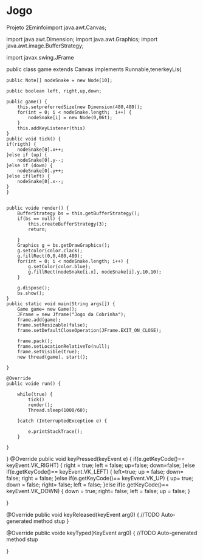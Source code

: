 # Jogo
Projeto 2Eminfoimport java.awt.Canvas;

import java.awt.Dimension;
import java.awt.Graphics;
import java.awt.image.BufferStrategy;

import javax.swing.JFrame

public class game extends Canvas implements Runnable,tenerkeyLis{

	public Note[] nodeSnake = new Node[10];
	
	public boolean left, right,up,down;
	
	public game() {
		this.setpreferredSize(new Dimension(480,480));
		for(int = 0; i < nodeSnake.length;  i++) {
			nodeSnake[i] = new Node(0,06t);
		}	
		this.addKeyListener(this)
	}
	public void tick() {
	if(rigth) {
		nodeSnake[0].x++;
	}else if (up) {
		nodeSnake[0].y--;
	}else if (down) {
		nodeSnake[0].y++;
	}else if(left) {
		nodeSnake[0].x--;
	}
	}
	
	
	public voide render() {
		BufferStrategy bs = this.getBufferStrategy();
		if(bs == null) {
			this.createBufferStrategy(3);
			return;
			
		}
		Graphics g = bs.getDrawGraphics();
		g.setcolor(color.clack);
		g.fillRect(0,0,480,480);
		for(int = 0; i < nodeSnake.length; i++) {
			g.setColor(color.blue);
			g.fillRect(nodeSnake[i.x], nodeSnake[i].y,10,10);
		}
		
		g.dispose();
		bs.show();
	}
	public static void main(String args[]) {
		Game game= new Game();
		JFrame = new Jframe("Jogo da Cobrinha");
		frame.add(game);
		frame.setResizable(false);
		frame.setDefaultCloseOperation(JFrame.EXIT_ON_CLOSE);
		
		frame.pack();
		frame.setLocationRelativeTo(null);
		frame.setVisible(true);
		new thread(game). start();
		
	}
	
	@Override
	public voide run() {
		
		while(true) {
			tick()
			render();
			Thread.sleep(1000/60);
			
		}catch (InterruptedException e) {
			
			e.printStackTrace();
		}
		
	}
	
}
@Override
public void keyPressed(keyEvent e) {
if(e.getKeyCode()== keyEvent.VK_RIGHT) {
	right = true;
	left = false;
	up=false;
	down=false;
}else if(e.getKeyCode()== keyEvent.VK_LEFT) {
	left=true;
	up = false;
	down= false;
	right = false;
}else if(e.getKeyCode()== keyEvent.VK_UP) {
	up= true;
	down = false;
	right= false;
	left = false;
}else if(e.getKeyCode()== keyEvent.VK_DOWN) {
	down = true;
	right= false;
	left = false;
	up = false;
}
	
}

@Override
public void keyReleased(keyEvent arg0) {
	//TODO Auto-generated method stup
}

@Override
public voide keyTyped(KeyEvent arg0) {
	//TODO Auto-generated method stup
	
}




